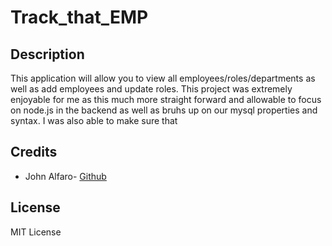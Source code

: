 # Track_that_EMP

## Description

This application will allow you to view all employees/roles/departments as well as add employees and update roles. This project was extremely enjoyable for me as this much more straight forward and allowable to focus on node.js in the backend as well as bruhs up on our mysql properties and syntax. I was also able to make sure that 

## Credits

- John Alfaro- [Github](https://github.com/jdalfaro4) 


## License

MIT License